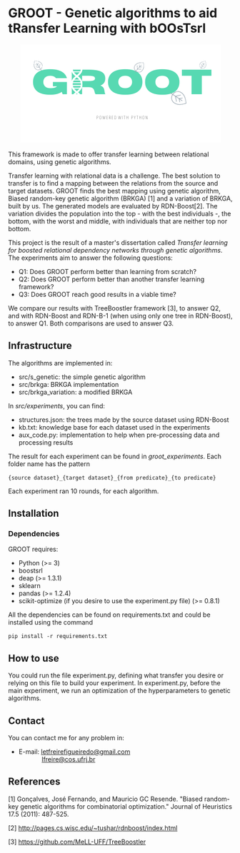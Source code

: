 # GROOT - Genetic algorithms to aid  tRansfer Learning with bOOsTsrl
<p align="center">
    <img src=https://raw.githubusercontent.com/MeLL-UFF/groot/master/groot.png>
    <!-- ![GROOT][1.1] -->
</p>



This framework is made to offer transfer learning between relational domains, using genetic algorithms. 

Transfer learning with relational data is a challenge. The best solution to transfer is to find a mapping between the relations from the source and target datasets. GROOT finds the best mapping using genetic algorithm, Biased random-key genetic algorithm (BRKGA) [1] and a variation of BRKGA, built by us. The generated models are evaluated by RDN-Boost[2]. The variation divides the population into the top - with the best individuals -, the bottom, with the worst and middle, with individuals that are neither top nor bottom. 

This project is the result of a master's dissertation called <i>Transfer learning for boosted relational dependency networks through genetic algorithms</i>. The experiments aim to answer the following questions:

- Q1: Does GROOT perform better than learning from scratch?
- Q2: Does GROOT perform better than another transfer learning framework?
- Q3: Does GROOT reach good results in a viable time?

We compare our results with TreeBoostler framework [3], to answer Q2, and with RDN-Boost and RDN-B-1 (when using only one tree in RDN-Boost), to answer Q1. Both comparisons are used to answer Q3.

## Infrastructure

The algorithms are implemented in:

- src/s_genetic: the simple genetic algorithm
- src/brkga: BRKGA implementation
- src/brkga_variation: a modified BRKGA

In <i>src/experiments</i>, you can find:

- structures.json: the trees made by the source dataset using RDN-Boost
- kb.txt: knowledge base for each dataset used in the experiments
- aux_code.py: implementation to help when pre-processing data and processing results

The result for each experiment can be found in <i>groot_experiments</i>. Each folder name has the pattern

```
{source dataset}_{target dataset}_{from predicate}_{to predicate}
```

Each experiment ran 10 rounds, for each algorithm. 

## Installation

### Dependencies

GROOT requires:

- Python (>= 3)
- boostsrl 
- deap (>= 1.3.1)
- sklearn
- pandas (>= 1.2.4)
- scikit-optimize (if you desire to use the experiment.py file) (>= 0.8.1)

All the dependencies can be found on requirements.txt and could be installed using the command

```
pip install -r requirements.txt
```

## How to use

You could run the file experiment.py, defining what transfer you desire or relying on this file to build your experiment. In experiment.py, before the main experiment, we run an optimization of the hyperparameters to genetic algorithms.


## Contact

You can contact me for any problem in:

- E-mail: letfreirefigueiredo@gmail.com \
&nbsp;&nbsp;&nbsp;&nbsp;&nbsp;&nbsp;&nbsp;&nbsp;&nbsp;&nbsp;&nbsp;&nbsp;&nbsp;lfreire@cos.ufrj.br 

## References


[1] Gonçalves, José Fernando, and Mauricio GC Resende. "Biased random-key genetic algorithms for combinatorial optimization." Journal of Heuristics 17.5 (2011): 487-525.

[2] http://pages.cs.wisc.edu/~tushar/rdnboost/index.html

[3] https://github.com/MeLL-UFF/TreeBoostler


[1.1]:https://raw.githubusercontent.com/MeLL-UFF/groot/master/groot.png (groot icon)
